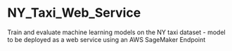 # NY_Taxi_Web_Service
Train and evaluate machine learning models on the NY taxi dataset - model to be deployed as a web service using an AWS SageMaker Endpoint
